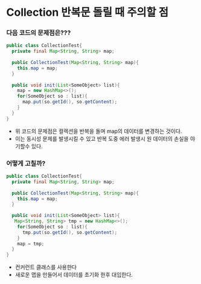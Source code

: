 # Collection 반복문 돌릴 때 주의할 점

### 다음 코드의 문제점은???
```java
public class CollectionTest{
  private final Map<String, String> map;
  
  public CollectionTest(Map<String, String> map){
    this.map = map;
  }
  
  public void init(List<SomeObject> list){
    map = new HashMap<>();
    for(SomeObject so : list){
      map.put(so.getId(), so.getContent);
    }
  }
}
```
- 위 코드의 문제점은 컬렉션을 반복을 돌며 map의 데이터를 변경하는 것이다.
- 이는 동시성 문제를 발생시킬 수 있고 반복 도중 에러 발생시 원 데이터의 손실을 야기할수 있다.

### 어떻게 고칠까?
```java
public class CollectionTest{
  private final Map<String, String> map;
  
  public CollectionTest(Map<String, String> map){
    this.map = map;
  }
  
  public void init(List<SomeObject> list){
   Map<String, String> tmp = new HashMap<>();
    for(SomeObject so : list){
      tmp.put(so.getId(), so.getContent);
    }
    map = tmp;
  }
}
```

- 컨커런트 클래스를 사용한다
- 새로운 맵을 만들어서 데이터를 초기화 한후 대입한다.
